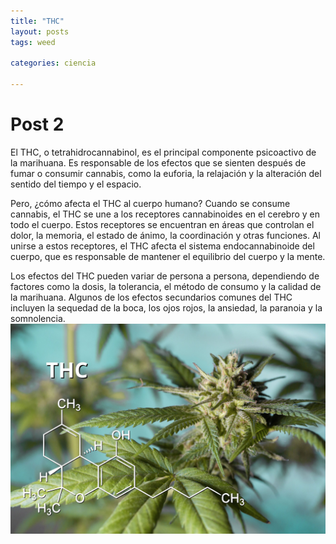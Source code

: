 ```yaml
---
title: "THC"
layout: posts
tags: weed

categories: ciencia

---
```

# Post 2
El THC, o tetrahidrocannabinol, es el principal componente psicoactivo de la marihuana. Es responsable de los efectos que se sienten después de fumar o consumir cannabis, como la euforia, la relajación y la alteración del sentido del tiempo y el espacio.

Pero, ¿cómo afecta el THC al cuerpo humano? Cuando se consume cannabis, el THC se une a los receptores cannabinoides en el cerebro y en todo el cuerpo. Estos receptores se encuentran en áreas que controlan el dolor, la memoria, el estado de ánimo, la coordinación y otras funciones. Al unirse a estos receptores, el THC afecta el sistema endocannabinoide del cuerpo, que es responsable de mantener el equilibrio del cuerpo y la mente.

Los efectos del THC pueden variar de persona a persona, dependiendo de factores como la dosis, la tolerancia, el método de consumo y la calidad de la marihuana. Algunos de los efectos secundarios comunes del THC incluyen la sequedad de la boca, los ojos rojos, la ansiedad, la paranoia y la somnolencia.
![image](/assets/img/2.jpg)